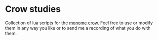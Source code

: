 # Crow studies
Collection of lua scripts for the [monome crow](https://github.com/monome/crow). Feel free to use or modify them in any way you like or to send me a recording of what you do with them.
